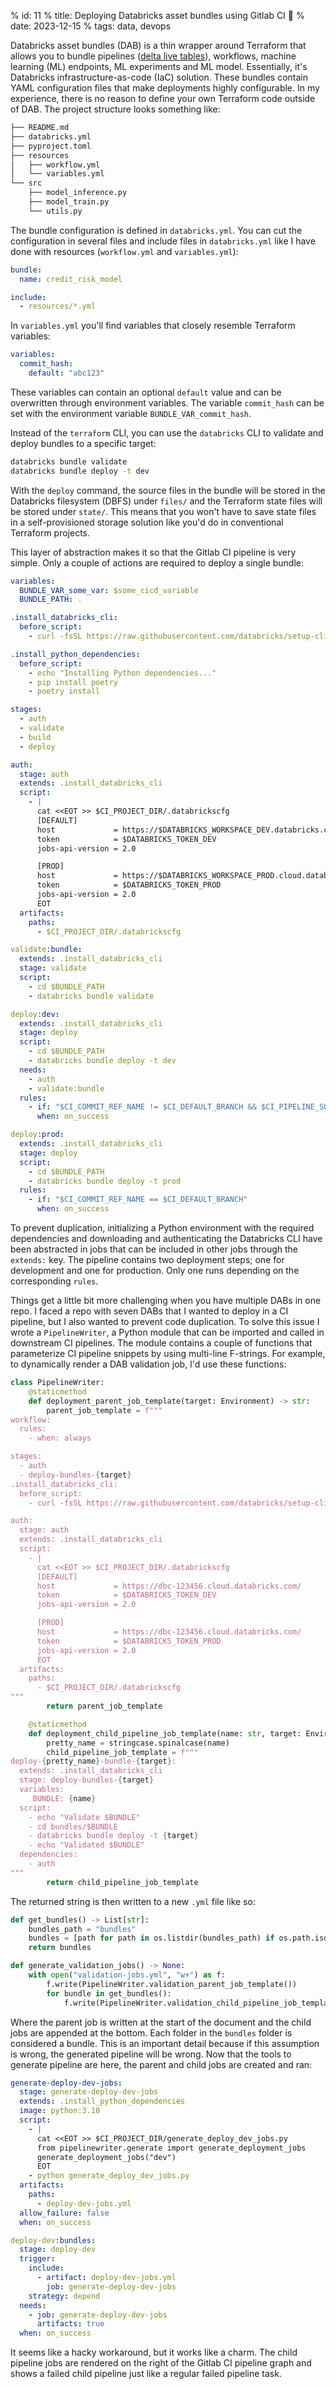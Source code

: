 % id: 11
% title: Deploying Databricks asset bundles using Gitlab CI 🧱
% date: 2023-12-15
% tags: data, devops

Databricks asset bundles (DAB) is a thin wrapper around Terraform that allows you to bundle pipelines ([delta live tables](https://www.databricks.com/product/delta-live-tables)), workflows, machine learning (ML) endpoints, ML experiments and ML model. Essentially, it's Databricks infrastructure-as-code (IaC) solution. These bundles contain YAML configuration files that make deployments highly configurable. In my experience, there is no reason to define your own Terraform code outside of DAB. The project structure looks something like:

```bash
├── README.md
├── databricks.yml
├── pyproject.toml
├── resources
│   ├── workflow.yml
│   └── variables.yml
└── src
    ├── model_inference.py
    ├── model_train.py
    └── utils.py
```

The bundle configuration is defined in `databricks.yml`. You can cut the configuration in several files and include files in `databricks.yml` like I have done with resources (`workflow.yml` and `variables.yml`):

```yaml
bundle:
  name: credit_risk_model

include:
  - resources/*.yml
```

In `variables.yml` you'll find variables that closely resemble Terraform variables:

```yaml
variables:
  commit_hash:
    default: "abc123"
```

These variables can contain an optional `default` value and can be overwritten through environment variables. The variable `commit_hash` can be set with the environment variable `BUNDLE_VAR_commit_hash`.

Instead of the `terraform` CLI, you can use the `databricks` CLI to validate and deploy bundles to a specific target:

```bash
databricks bundle validate
databricks bundle deploy -t dev
```

With the `deploy` command, the source files in the bundle will be stored in the Databricks filesystem (DBFS) under `files/` and the Terraform state files will be stored under `state/`. This means that you won't have to save state files in a self-provisioned storage solution like you'd do in conventional Terraform projects.

This layer of abstraction makes it so that the Gitlab CI pipeline is very simple. Only a couple of actions are required to deploy a single bundle:

```yaml
variables:
  BUNDLE_VAR_some_var: $some_cicd_variable
  BUNDLE_PATH: .

.install_databricks_cli:
  before_script:
    - curl -fsSL https://raw.githubusercontent.com/databricks/setup-cli/main/install.sh | sh

.install_python_dependencies:
  before_script:
    - echo "Installing Python dependencies..."
    - pip install poetry
    - poetry install

stages:
  - auth
  - validate
  - build
  - deploy

auth:
  stage: auth
  extends: .install_databricks_cli
  script:
    - |
      cat <<EOT >> $CI_PROJECT_DIR/.databrickscfg
      [DEFAULT]
      host             = https://$DATABRICKS_WORKSPACE_DEV.databricks.com/
      token            = $DATABRICKS_TOKEN_DEV
      jobs-api-version = 2.0

      [PROD]
      host             = https://$DATABRICKS_WORKSPACE_PROD.cloud.databricks.com/
      token            = $DATABRICKS_TOKEN_PROD
      jobs-api-version = 2.0
      EOT
  artifacts:
    paths:
      - $CI_PROJECT_DIR/.databrickscfg

validate:bundle:
  extends: .install_databricks_cli
  stage: validate
  script:
    - cd $BUNDLE_PATH
    - databricks bundle validate

deploy:dev:
  extends: .install_databricks_cli
  stage: deploy
  script:
    - cd $BUNDLE_PATH
    - databricks bundle deploy -t dev
  needs:
    - auth
    - validate:bundle
  rules:
    - if: "$CI_COMMIT_REF_NAME != $CI_DEFAULT_BRANCH && $CI_PIPELINE_SOURCE == 'merge_request_event'"
      when: on_success

deploy:prod:
  extends: .install_databricks_cli
  stage: deploy
  script:
    - cd $BUNDLE_PATH
    - databricks bundle deploy -t prod
  rules:
    - if: "$CI_COMMIT_REF_NAME == $CI_DEFAULT_BRANCH"
      when: on_success
```

To prevent duplication, initializing a Python environment with the required dependencies and downloading and authenticating the Databricks CLI have been abstracted in jobs that can be included in other jobs through the `extends:` key. The pipeline contains two deployment steps; one for development and one for production. Only one runs depending on the corresponding `rules`.

Things get a little bit more challenging when you have multiple DABs in one repo. I faced a repo with seven DABs that I wanted to deploy in a CI pipeline, but I also wanted to prevent code duplication. To solve this issue I wrote a `PipelineWriter`, a Python module that can be imported and called in downstream CI pipelines. The module contains a couple of functions that parameterize CI pipeline snippets by using multi-line F-strings. For example, to dynamically render a DAB validation job, I'd use these functions:

```py
class PipelineWriter:
    @staticmethod
    def deployment_parent_job_template(target: Environment) -> str:
        parent_job_template = f"""
workflow:
  rules:
    - when: always

stages:
  - auth
  - deploy-bundles-{target}
.install_databricks_cli:
  before_script:
    - curl -fsSL https://raw.githubusercontent.com/databricks/setup-cli/main/install.sh | sh

auth:
  stage: auth
  extends: .install_databricks_cli
  script:
    - |
      cat <<EOT >> $CI_PROJECT_DIR/.databrickscfg
      [DEFAULT]
      host             = https://dbc-123456.cloud.databricks.com/
      token            = $DATABRICKS_TOKEN_DEV
      jobs-api-version = 2.0

      [PROD]
      host             = https://dbc-123456.cloud.databricks.com/
      token            = $DATABRICKS_TOKEN_PROD
      jobs-api-version = 2.0
      EOT
  artifacts:
    paths:
      - $CI_PROJECT_DIR/.databrickscfg
"""
        return parent_job_template

    @staticmethod
    def deployment_child_pipeline_job_template(name: str, target: Environment) -> str:
        pretty_name = stringcase.spinalcase(name)
        child_pipeline_job_template = f"""
deploy-{pretty_name}-bundle-{target}:
  extends: .install_databricks_cli
  stage: deploy-bundles-{target}
  variables:
     BUNDLE: {name}
  script:
    - echo "Validate $BUNDLE"
    - cd bundles/$BUNDLE
    - databricks bundle deploy -t {target}
    - echo "Validated $BUNDLE"
  dependencies:
    - auth
"""
        return child_pipeline_job_template
```

The returned string is then written to a new `.yml` file like so:

```py
def get_bundles() -> List[str]:
    bundles_path = "bundles"
    bundles = [path for path in os.listdir(bundles_path) if os.path.isdir(f"{bundles_path}/{path}")]
    return bundles

def generate_validation_jobs() -> None:
    with open("validation-jobs.yml", "w+") as f:
        f.write(PipelineWriter.validation_parent_job_template())
        for bundle in get_bundles():
            f.write(PipelineWriter.validation_child_pipeline_job_template(bundle))
```

Where the parent job is written at the start of the document and the child jobs are appended at the bottom. Each folder in the `bundles` folder is considered a bundle. This is an important detail because if this assumption is wrong, the generated pipeline will be wrong. Now that the tools to generate pipeline are here, the parent and child jobs are created and ran:

```yaml
generate-deploy-dev-jobs:
  stage: generate-deploy-dev-jobs
  extends: .install_python_dependencies
  image: python:3.10
  script:
    - |
      cat <<EOT >> $CI_PROJECT_DIR/generate_deploy_dev_jobs.py
      from pipelinewriter.generate import generate_deployment_jobs
      generate_deployment_jobs("dev")
      EOT
    - python generate_deploy_dev_jobs.py
  artifacts:
    paths:
      - deploy-dev-jobs.yml
  allow_failure: false
  when: on_success

deploy-dev:bundles:
  stage: deploy-dev
  trigger:
    include:
      - artifact: deploy-dev-jobs.yml
        job: generate-deploy-dev-jobs
    strategy: depend
  needs:
    - job: generate-deploy-dev-jobs
      artifacts: true
  when: on_success
```

It seems like a hacky workaround, but it works like a charm. The child pipeline jobs are rendered on the right of the Gitlab CI pipeline graph and shows a failed child pipeline just like a regular failed pipeline task.
